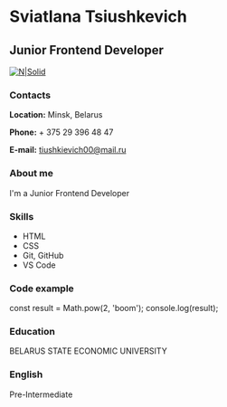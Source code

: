 # Sviatlana Tsiushkevich
## Junior Frontend Developer
[![N|Solid](https://avatars.githubusercontent.com/u/95572190?s=400&u=86412c443478d168ddcb400307b1435206fc070f&v=4)](https://avatars.githubusercontent.com/u/95572190?s=400&u=86412c443478d168ddcb400307b1435206fc070f&v=4)
### Contacts 
**Location:** Minsk, Belarus

**Phone:** + 375 29 396 48 47

**E-mail:** tiushkievich00@mail.ru

### About me
I'm a Junior Frontend Developer

### Skills
* HTML
* CSS
* Git, GitHub
* VS Code
### Code example
const result = Math.pow(2, 'boom');
console.log(result);
### Education
BELARUS STATE ECONOMIC UNIVERSITY
### English
Pre-Intermediate
